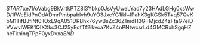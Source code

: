$START$xe7I/oVabg9BkVrtkPTZ8I3Ybkp0JsVyUweLYad7y23HAdLGHg0xsWwD/1fWeEidPnOdADmrPmbpablvh9uYO3JxcYG1ikl+IPahX3gKGSk5T+q57QvKbM1TifBJfiNt0iIOxL9qA051DRBhx76ywBsZc36Z1mdH3G+MjcdZ4zFtaG7eiDVVwvlWEK1QIXXkc3CJ25yEofTf2ikvca7KvZ4nPNtwcsrLd4GMCRxhSgqHZheTkninqTPpF0yxDvxa$END$